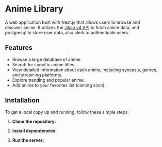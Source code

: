 # Anime Library

A web application built with Next.js that allows users to browse and discover anime. It utilizes the [Jikan v4 API](https://jikan.moe/) to fetch anime data, and postgresql to store user data, also clerk to authenticate users. 

## Features

- Browse a large database of anime.
- Search for specific anime titles.
- View detailed information about each anime, including synopsis, genres, and streaming platforms.
- Explore trending and popular anime.
- Add anime to your favorites list (coming soon).

## Installation

To get a local copy up and running, follow these simple steps:

1.  **Clone the repository:**

2.  **Install dependencies:**

3.  **Run the server:**





